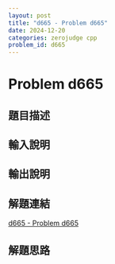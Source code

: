 ```yaml
---
layout: post
title: "d665 - Problem d665"
date: 2024-12-20
categories: zerojudge cpp
problem_id: d665
---
```


# Problem d665

## 題目描述



## 輸入說明



## 輸出說明



## 解題連結

[d665 - Problem d665](https://zerojudge.tw/ShowProblem?problemid=d665)

## 解題思路

